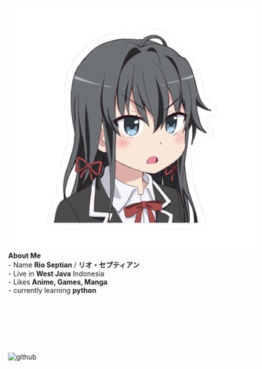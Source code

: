 <img src="/images/yukinon.png" alt="profile" align=right>
</br>
</br>
</br>
<b>About Me</b>
</br> - Name <b>Rio Septian</b> / <b>リオ・セプティアン</b>
</br> - Live in <b>West Java</b> Indonesia
</br> - Likes <b>Anime, Games, Manga</b>
</br> - currently learning <b>python</b>
</br>
</br>
</br>
</br>
</br>
</br>
</br>
</br>
 <img alt=github stats" src="https://pixel-profile-ui.vercel.app/api/github-stats?username=Riokarbu&pixelate_avatar=false&background=linear-gradient%280deg%2C+%23165a4c00+0%25%2C+%2391db6900+100%25%29+%2C+url%28https%3A%2F%2Fi.ibb.co.com%2FYkyX280%2Fthumb-1920-947726-1.jpg%29&color=%23ffffffFF&hide=avatar<Riokarbu>">
